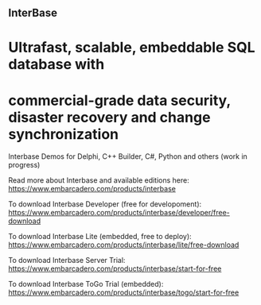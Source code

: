 ## InterBase 

# Ultrafast, scalable, embeddable SQL database with
# commercial-grade data security, disaster recovery and change synchronization

Interbase Demos for Delphi, C++ Builder, C#, Python and others (work in progress)

Read more about Interbase and available editions here:
https://www.embarcadero.com/products/interbase

To download Interbase Developer (free for developoment):
https://www.embarcadero.com/products/interbase/developer/free-download

To download Interbase Lite (embedded, free to deploy):
https://www.embarcadero.com/products/interbase/lite/free-download

To download Interbase Server Trial:
https://www.embarcadero.com/products/interbase/start-for-free

To download Interbase ToGo Trial (embedded):
https://www.embarcadero.com/products/interbase/togo/start-for-free
